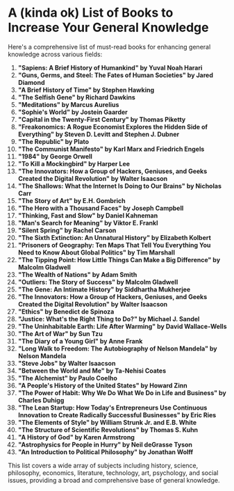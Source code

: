 # A (kinda ok) List of Books to Increase Your General Knowledge
Here's a comprehensive list of must-read books for enhancing general knowledge across various fields:

1. **"Sapiens: A Brief History of Humankind" by Yuval Noah Harari**
2. **"Guns, Germs, and Steel: The Fates of Human Societies" by Jared Diamond**
3. **"A Brief History of Time" by Stephen Hawking**
4. **"The Selfish Gene" by Richard Dawkins**
5. **"Meditations" by Marcus Aurelius**
6. **"Sophie's World" by Jostein Gaarder**
7. **"Capital in the Twenty-First Century" by Thomas Piketty**
8. **"Freakonomics: A Rogue Economist Explores the Hidden Side of Everything" by Steven D. Levitt and Stephen J. Dubner**
9. **"The Republic" by Plato**
10. **"The Communist Manifesto" by Karl Marx and Friedrich Engels**
11. **"1984" by George Orwell**
12. **"To Kill a Mockingbird" by Harper Lee**
13. **"The Innovators: How a Group of Hackers, Geniuses, and Geeks Created the Digital Revolution" by Walter Isaacson**
14. **"The Shallows: What the Internet Is Doing to Our Brains" by Nicholas Carr**
15. **"The Story of Art" by E.H. Gombrich**
16. **"The Hero with a Thousand Faces" by Joseph Campbell**
17. **"Thinking, Fast and Slow" by Daniel Kahneman**
18. **"Man's Search for Meaning" by Viktor E. Frankl**
19. **"Silent Spring" by Rachel Carson**
20. **"The Sixth Extinction: An Unnatural History" by Elizabeth Kolbert**
21. **"Prisoners of Geography: Ten Maps That Tell You Everything You Need to Know About Global Politics" by Tim Marshall**
22. **"The Tipping Point: How Little Things Can Make a Big Difference" by Malcolm Gladwell**
23. **"The Wealth of Nations" by Adam Smith**
24. **"Outliers: The Story of Success" by Malcolm Gladwell**
25. **"The Gene: An Intimate History" by Siddhartha Mukherjee**
26. **"The Innovators: How a Group of Hackers, Geniuses, and Geeks Created the Digital Revolution" by Walter Isaacson**
27. **"Ethics" by Benedict de Spinoza**
28. **"Justice: What's the Right Thing to Do?" by Michael J. Sandel**
29. **"The Uninhabitable Earth: Life After Warming" by David Wallace-Wells**
30. **"The Art of War" by Sun Tzu**
31. **"The Diary of a Young Girl" by Anne Frank**
32. **"Long Walk to Freedom: The Autobiography of Nelson Mandela" by Nelson Mandela**
33. **"Steve Jobs" by Walter Isaacson**
34. **"Between the World and Me" by Ta-Nehisi Coates**
35. **"The Alchemist" by Paulo Coelho**
36. **"A People's History of the United States" by Howard Zinn**
37. **"The Power of Habit: Why We Do What We Do in Life and Business" by Charles Duhigg**
38. **"The Lean Startup: How Today's Entrepreneurs Use Continuous Innovation to Create Radically Successful Businesses" by Eric Ries**
39. **"The Elements of Style" by William Strunk Jr. and E.B. White**
40. **"The Structure of Scientific Revolutions" by Thomas S. Kuhn**
41. **"A History of God" by Karen Armstrong**
42. **"Astrophysics for People in Hurry" by Neil deGrasse Tyson**
43. **"An Introduction to Political Philosophy" by Jonathan Wolff**

This list covers a wide array of subjects including history, science, philosophy, economics, literature, technology, art, psychology, and social issues, providing a broad and comprehensive base of general knowledge.
